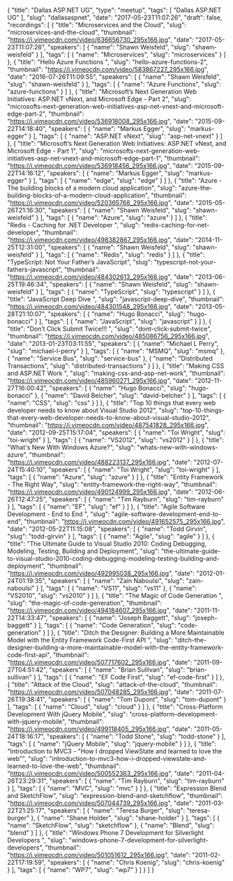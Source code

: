 {
  "title": "Dallas ASP.NET UG",
  "type": "meetup",
  "tags": [
    "Dallas ASP.NET UG"
  ],
  "slug": "dallasaspnet",
  "date": "2017-05-23T11:07:26",
  "draft": false,
  "recordings": [
    {
      "title": "Microservices and the Cloud",
      "slug": "microservices-and-the-cloud",
      "thumbnail": "https://i.vimeocdn.com/video/636656730_295x166.jpg",
      "date": "2017-05-23T11:07:26",
      "speakers": [
        {
          "name": "Shawn Weisfeld",
          "slug": "shawn-weisfeld"
        }
      ],
      "tags": [
        {
          "name": "Microservices",
          "slug": "microservices"
        }
      ]
    },
    {
      "title": "Hello Azure Functions ",
      "slug": "hello-azure-functions-2",
      "thumbnail": "https://i.vimeocdn.com/video/583867227_295x166.jpg",
      "date": "2016-07-26T11:09:55",
      "speakers": [
        {
          "name": "Shawn Weisfeld",
          "slug": "shawn-weisfeld"
        }
      ],
      "tags": [
        {
          "name": "Azure Functions",
          "slug": "azure-functions"
        }
      ]
    },
    {
      "title": "Microsoft’s Next Generation Web Initiatives: ASP.NET vNext, and Microsoft Edge - Part 2",
      "slug": "microsofts-next-generation-web-initiatives-asp-net-vnext-and-microsoft-edge-part-2",
      "thumbnail": "https://i.vimeocdn.com/video/536918008_295x166.jpg",
      "date": "2015-09-22T14:18:40",
      "speakers": [
        {
          "name": "Markus Egger",
          "slug": "markus-egger"
        }
      ],
      "tags": [
        {
          "name": "ASP.NET vNext",
          "slug": "asp-net-vnext"
        }
      ]
    },
    {
      "title": "Microsoft’s Next Generation Web Initiatives: ASP.NET vNext, and Microsoft Edge - Part 1",
      "slug": "microsofts-next-generation-web-initiatives-asp-net-vnext-and-microsoft-edge-part-1",
      "thumbnail": "https://i.vimeocdn.com/video/536918456_295x166.jpg",
      "date": "2015-09-22T14:16:12",
      "speakers": [
        {
          "name": "Markus Egger",
          "slug": "markus-egger"
        }
      ],
      "tags": [
        {
          "name": "edge",
          "slug": "edge"
        }
      ]
    },
    {
      "title": "Azure - The building blocks of a modern cloud application",
      "slug": "azure-the-building-blocks-of-a-modern-cloud-application",
      "thumbnail": "https://i.vimeocdn.com/video/520365768_295x166.jpg",
      "date": "2015-05-26T21:16:30",
      "speakers": [
        {
          "name": "Shawn Weisfeld",
          "slug": "shawn-weisfeld"
        }
      ],
      "tags": [
        {
          "name": "Azure",
          "slug": "azure"
        }
      ]
    },
    {
      "title": "Redis - Caching for .NET Developer ",
      "slug": "redis-caching-for-net-developer",
      "thumbnail": "https://i.vimeocdn.com/video/498382867_295x166.jpg",
      "date": "2014-11-25T12:31:00",
      "speakers": [
        {
          "name": "Shawn Weisfeld",
          "slug": "shawn-weisfeld"
        }
      ],
      "tags": [
        {
          "name": "Redis",
          "slug": "redis"
        }
      ]
    },
    {
      "title": "TypeScript: Not Your Father’s JavaScript",
      "slug": "typescript-not-your-fathers-javascript",
      "thumbnail": "https://i.vimeocdn.com/video/484302613_295x166.jpg",
      "date": "2013-06-25T19:46:34",
      "speakers": [
        {
          "name": "Shawn Weisfeld",
          "slug": "shawn-weisfeld"
        }
      ],
      "tags": [
        {
          "name": "TypeScript",
          "slug": "typescript"
        }
      ]
    },
    {
      "title": "JavaScript Deep Dive ",
      "slug": "javascript-deep-dive",
      "thumbnail": "https://i.vimeocdn.com/video/484301548_295x166.jpg",
      "date": "2013-05-28T21:10:07",
      "speakers": [
        {
          "name": "Hugo Bonacci",
          "slug": "hugo-bonacci"
        }
      ],
      "tags": [
        {
          "name": "JavaScript",
          "slug": "javascript"
        }
      ]
    },
    {
      "title": "Don’t Click Submit Twice!!! ",
      "slug": "dont-click-submit-twice",
      "thumbnail": "https://i.vimeocdn.com/video/485086756_295x166.jpg",
      "date": "2013-01-23T03:11:55",
      "speakers": [
        {
          "name": "Michael L Perry",
          "slug": "michael-l-perry"
        }
      ],
      "tags": [
        {
          "name": "MSMQ",
          "slug": "msmq"
        },
        {
          "name": "Service Bus",
          "slug": "service-bus"
        },
        {
          "name": "Distributed Transactions",
          "slug": "distributed-transactions"
        }
      ]
    },
    {
      "title": "Making CSS and ASP.NET Work ",
      "slug": "making-css-and-asp-net-work",
      "thumbnail": "https://i.vimeocdn.com/video/485960271_295x166.jpg",
      "date": "2012-11-27T16:00:42",
      "speakers": [
        {
          "name": "Hugo Bonacci",
          "slug": "hugo-bonacci"
        },
        {
          "name": "David Belcher",
          "slug": "david-belcher"
        }
      ],
      "tags": [
        {
          "name": "CSS",
          "slug": "css"
        }
      ]
    },
    {
      "title": "Top 10 things that every web developer needs to know about Visual Studio 2012",
      "slug": "top-10-things-that-every-web-developer-needs-to-know-about-visual-studio-2012",
      "thumbnail": "https://i.vimeocdn.com/video/487541828_295x166.jpg",
      "date": "2012-09-25T15:17:04",
      "speakers": [
        {
          "name": "Toi Wright",
          "slug": "toi-wright"
        }
      ],
      "tags": [
        {
          "name": "VS2012",
          "slug": "vs2012"
        }
      ]
    },
    {
      "title": "What's New With Windows Azure?",
      "slug": "whats-new-with-windows-azure",
      "thumbnail": "https://i.vimeocdn.com/video/488223137_295x166.jpg",
      "date": "2012-07-24T15:40:10",
      "speakers": [
        {
          "name": "Toi Wright",
          "slug": "toi-wright"
        }
      ],
      "tags": [
        {
          "name": "Azure",
          "slug": "azure"
        }
      ]
    },
    {
      "title": "Entity Framework - The Right Way",
      "slug": "entity-framework-the-right-way",
      "thumbnail": "https://i.vimeocdn.com/video/490124999_295x166.jpg",
      "date": "2012-06-26T12:47:25",
      "speakers": [
        {
          "name": "Tim Rayburn",
          "slug": "tim-rayburn"
        }
      ],
      "tags": [
        {
          "name": "EF",
          "slug": "ef"
        }
      ]
    },
    {
      "title": "Agile Software Development - End to End ",
      "slug": "agile-software-development-end-to-end",
      "thumbnail": "https://i.vimeocdn.com/video/491652575_295x166.jpg",
      "date": "2012-05-22T11:15:08",
      "speakers": [
        {
          "name": "Todd Girvin",
          "slug": "todd-girvin"
        }
      ],
      "tags": [
        {
          "name": "Agile",
          "slug": "agile"
        }
      ]
    },
    {
      "title": "The Ultimate Guide to Visual Studio 2010: Coding Debugging, Modeling, Testing, Building and Deployment",
      "slug": "the-ultimate-guide-to-visual-studio-2010-coding-debugging-modeling-testing-building-and-deployment",
      "thumbnail": "https://i.vimeocdn.com/video/492995038_295x166.jpg",
      "date": "2012-01-24T01:19:35",
      "speakers": [
        {
          "name": "Zain Naboulsi",
          "slug": "zain-naboulsi"
        }
      ],
      "tags": [
        {
          "name": "VS11",
          "slug": "vs11"
        },
        {
          "name": "VS2010",
          "slug": "vs2010"
        }
      ]
    },
    {
      "title": "The Magic of Code Generation ",
      "slug": "the-magic-of-code-generation",
      "thumbnail": "https://i.vimeocdn.com/video/494184607_295x166.jpg",
      "date": "2011-11-22T14:33:47",
      "speakers": [
        {
          "name": "Joseph Baggett",
          "slug": "joseph-baggett"
        }
      ],
      "tags": [
        {
          "name": "Code Generation",
          "slug": "code-generation"
        }
      ]
    },
    {
      "title": "Ditch the Designer: Building a More Maintainable Model with the Entity Framework Code-First API ",
      "slug": "ditch-the-designer-building-a-more-maintainable-model-with-the-entity-framework-code-first-api",
      "thumbnail": "https://i.vimeocdn.com/video/507717602_295x166.jpg",
      "date": "2011-09-27T04:51:42",
      "speakers": [
        {
          "name": "Brian Sullivan",
          "slug": "brian-sullivan"
        }
      ],
      "tags": [
        {
          "name": "EF Code First",
          "slug": "ef-code-first"
        }
      ]
    },
    {
      "title": "Attack of the Cloud",
      "slug": "attack-of-the-cloud",
      "thumbnail": "https://i.vimeocdn.com/video/507048285_295x166.jpg",
      "date": "2011-07-26T19:38:41",
      "speakers": [
        {
          "name": "Tom Dupont",
          "slug": "tom-dupont"
        }
      ],
      "tags": [
        {
          "name": "Cloud",
          "slug": "cloud"
        }
      ]
    },
    {
      "title": "Cross-Platform Development With jQuery Mobile",
      "slug": "cross-platform-development-with-jquery-mobile",
      "thumbnail": "https://i.vimeocdn.com/video/499118405_295x166.jpg",
      "date": "2011-05-24T18:16:17",
      "speakers": [
        {
          "name": "Todd Stone",
          "slug": "todd-stone"
        }
      ],
      "tags": [
        {
          "name": "jQuery Mobile",
          "slug": "jquery-mobile"
        }
      ]
    },
    {
      "title": "Introduction to MVC3 - \"How I dropped ViewState and learned to love the web\"",
      "slug": "introduction-to-mvc3-how-i-dropped-viewstate-and-learned-to-love-the-web",
      "thumbnail": "https://i.vimeocdn.com/video/500552363_295x166.jpg",
      "date": "2011-04-26T23:29:31",
      "speakers": [
        {
          "name": "Tim Rayburn",
          "slug": "tim-rayburn"
        }
      ],
      "tags": [
        {
          "name": "MVC",
          "slug": "mvc"
        }
      ]
    },
    {
      "title": "Expression Blend and SketchFlow",
      "slug": "expression-blend-and-sketchflow",
      "thumbnail": "https://i.vimeocdn.com/video/507044739_295x166.jpg",
      "date": "2011-03-22T21:25:17",
      "speakers": [
        {
          "name": "Teresa Burger",
          "slug": "teresa-burger"
        },
        {
          "name": "Shane Holder",
          "slug": "shane-holder"
        }
      ],
      "tags": [
        {
          "name": "SketchFlow",
          "slug": "sketchflow"
        },
        {
          "name": "Blend",
          "slug": "blend"
        }
      ]
    },
    {
      "title": "Windows Phone 7 Development for Silverlight Developers ",
      "slug": "windows-phone-7-development-for-silverlight-developers",
      "thumbnail": "https://i.vimeocdn.com/video/501051612_295x166.jpg",
      "date": "2011-02-22T17:19:59",
      "speakers": [
        {
          "name": "Chris Koenig",
          "slug": "chris-koenig"
        }
      ],
      "tags": [
        {
          "name": "WP7",
          "slug": "wp7"
        }
      ]
    }
  ]
}